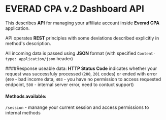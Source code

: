 # EVERAD CPA v.2 Dashboard API

This describes **API** for managing your affiliate account inside **Everad CPA** application.

API operates **REST** principles with some deviations described explicitly in method's description.

All incoming data is passed using **JSON** format (with specified `Content-type: application/json` header)

####Response useable data:
**HTTP Status Code** indicates whether your request was successfuly processed (`200`, `201` codes) or ended with error (`400` - bad income data, `403` - you have no permission to access requested endpoint, `500` - internal server error, need to contuct support)

#### Methods available:

`/session` - manange your current session and access permissions to internal methods




